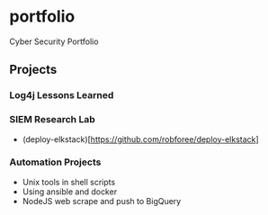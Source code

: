 # portfolio
Cyber Security Portfolio

## Projects
### Log4j Lessons Learned

### SIEM Research Lab
* (deploy-elkstack)[https://github.com/robforee/deploy-elkstack]

### Automation Projects
* Unix tools in shell scripts
* Using ansible and docker 
* NodeJS web scrape and push to BigQuery
